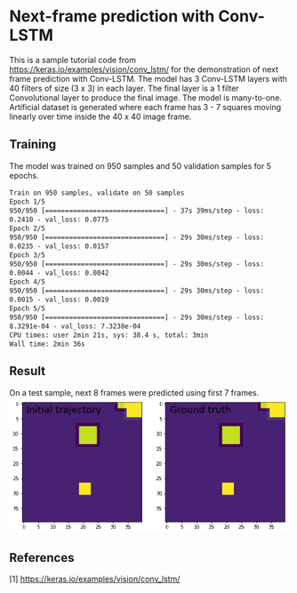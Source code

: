# Next-frame prediction with Conv-LSTM
This is a sample tutorial code from https://keras.io/examples/vision/conv_lstm/ for the demonstration of next frame prediction with Conv-LSTM. The model has 3 Conv-LSTM layers with 40 filters of size (3 x 3) in each layer. The final layer is a 1 filter Convolutional layer to produce the final image. The model is many-to-one. Artificial dataset is generated where each frame has 3 - 7 squares moving linearly over time inside the 40 x 40 image frame.
## Training
The model was trained on 950 samples and 50 validation samples for 5 epochs.
```
Train on 950 samples, validate on 50 samples
Epoch 1/5
950/950 [==============================] - 37s 39ms/step - loss: 0.2410 - val_loss: 0.0775
Epoch 2/5
950/950 [==============================] - 29s 30ms/step - loss: 0.0235 - val_loss: 0.0157
Epoch 3/5
950/950 [==============================] - 29s 30ms/step - loss: 0.0044 - val_loss: 0.0042
Epoch 4/5
950/950 [==============================] - 29s 30ms/step - loss: 0.0015 - val_loss: 0.0019
Epoch 5/5
950/950 [==============================] - 29s 30ms/step - loss: 8.3291e-04 - val_loss: 7.3238e-04
CPU times: user 2min 21s, sys: 38.4 s, total: 3min
Wall time: 2min 36s
```

## Result
On a test sample, next 8 frames were predicted using first 7 frames.
 ![Predicted](https://github.com/iamrakesh28/Deep-Learning-for-Weather-and-Climate-Science/blob/master/lstm-keras/next-frame-tutorial/images/output.gif) 
 
## References
[1] https://keras.io/examples/vision/conv_lstm/
